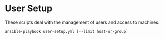 User Setup
==========

These scripts deal with the management of users and access to machines.

    ansible-playbook user-setup.yml [--limit host-or-group]
